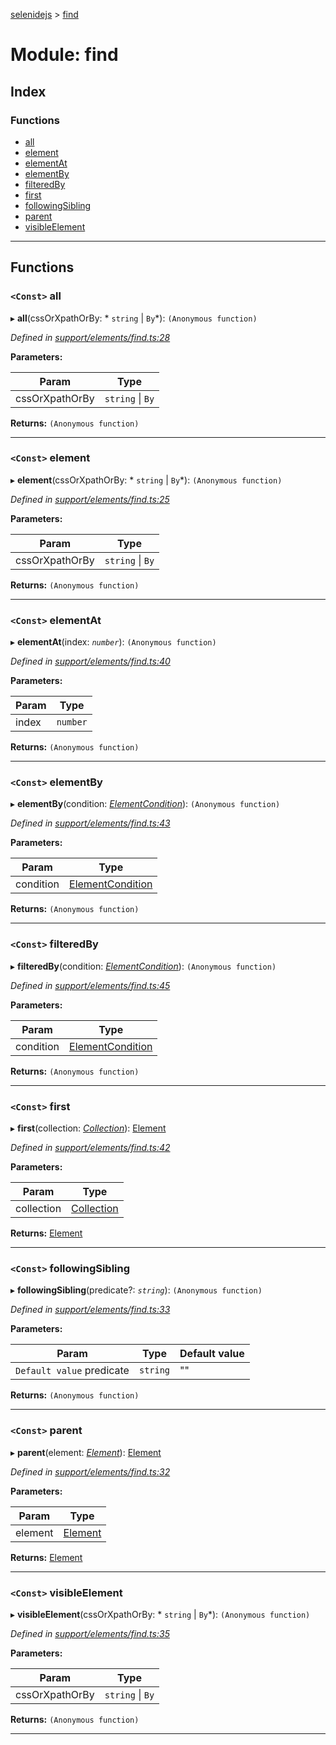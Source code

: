 [selenidejs](../README.md) > [find](../modules/find.md)

# Module: find

## Index

### Functions

* [all](find.md#all)
* [element](find.md#element)
* [elementAt](find.md#elementat)
* [elementBy](find.md#elementby)
* [filteredBy](find.md#filteredby)
* [first](find.md#first)
* [followingSibling](find.md#followingsibling)
* [parent](find.md#parent)
* [visibleElement](find.md#visibleelement)

---

## Functions

<a id="all"></a>

### `<Const>` all

▸ **all**(cssOrXpathOrBy: * `string` &#124; `By`*): `(Anonymous function)`

*Defined in [support/elements/find.ts:28](https://github.com/KnowledgeExpert/selenidejs/blob/master/lib/support/elements/find.ts#L28)*

**Parameters:**

| Param | Type |
| ------ | ------ |
| cssOrXpathOrBy |  `string` &#124; `By`|

**Returns:** `(Anonymous function)`

___
<a id="element"></a>

### `<Const>` element

▸ **element**(cssOrXpathOrBy: * `string` &#124; `By`*): `(Anonymous function)`

*Defined in [support/elements/find.ts:25](https://github.com/KnowledgeExpert/selenidejs/blob/master/lib/support/elements/find.ts#L25)*

**Parameters:**

| Param | Type |
| ------ | ------ |
| cssOrXpathOrBy |  `string` &#124; `By`|

**Returns:** `(Anonymous function)`

___
<a id="elementat"></a>

### `<Const>` elementAt

▸ **elementAt**(index: *`number`*): `(Anonymous function)`

*Defined in [support/elements/find.ts:40](https://github.com/KnowledgeExpert/selenidejs/blob/master/lib/support/elements/find.ts#L40)*

**Parameters:**

| Param | Type |
| ------ | ------ |
| index | `number` |

**Returns:** `(Anonymous function)`

___
<a id="elementby"></a>

### `<Const>` elementBy

▸ **elementBy**(condition: *[ElementCondition](../#elementcondition)*): `(Anonymous function)`

*Defined in [support/elements/find.ts:43](https://github.com/KnowledgeExpert/selenidejs/blob/master/lib/support/elements/find.ts#L43)*

**Parameters:**

| Param | Type |
| ------ | ------ |
| condition | [ElementCondition](../#elementcondition) |

**Returns:** `(Anonymous function)`

___
<a id="filteredby"></a>

### `<Const>` filteredBy

▸ **filteredBy**(condition: *[ElementCondition](../#elementcondition)*): `(Anonymous function)`

*Defined in [support/elements/find.ts:45](https://github.com/KnowledgeExpert/selenidejs/blob/master/lib/support/elements/find.ts#L45)*

**Parameters:**

| Param | Type |
| ------ | ------ |
| condition | [ElementCondition](../#elementcondition) |

**Returns:** `(Anonymous function)`

___
<a id="first"></a>

### `<Const>` first

▸ **first**(collection: *[Collection](../classes/collection.md)*): [Element](../classes/element.md)

*Defined in [support/elements/find.ts:42](https://github.com/KnowledgeExpert/selenidejs/blob/master/lib/support/elements/find.ts#L42)*

**Parameters:**

| Param | Type |
| ------ | ------ |
| collection | [Collection](../classes/collection.md) |

**Returns:** [Element](../classes/element.md)

___
<a id="followingsibling"></a>

### `<Const>` followingSibling

▸ **followingSibling**(predicate?: *`string`*): `(Anonymous function)`

*Defined in [support/elements/find.ts:33](https://github.com/KnowledgeExpert/selenidejs/blob/master/lib/support/elements/find.ts#L33)*

**Parameters:**

| Param | Type | Default value |
| ------ | ------ | ------ |
| `Default value` predicate | `string` | &quot;&quot; |

**Returns:** `(Anonymous function)`

___
<a id="parent"></a>

### `<Const>` parent

▸ **parent**(element: *[Element](../classes/element.md)*): [Element](../classes/element.md)

*Defined in [support/elements/find.ts:32](https://github.com/KnowledgeExpert/selenidejs/blob/master/lib/support/elements/find.ts#L32)*

**Parameters:**

| Param | Type |
| ------ | ------ |
| element | [Element](../classes/element.md) |

**Returns:** [Element](../classes/element.md)

___
<a id="visibleelement"></a>

### `<Const>` visibleElement

▸ **visibleElement**(cssOrXpathOrBy: * `string` &#124; `By`*): `(Anonymous function)`

*Defined in [support/elements/find.ts:35](https://github.com/KnowledgeExpert/selenidejs/blob/master/lib/support/elements/find.ts#L35)*

**Parameters:**

| Param | Type |
| ------ | ------ |
| cssOrXpathOrBy |  `string` &#124; `By`|

**Returns:** `(Anonymous function)`

___

